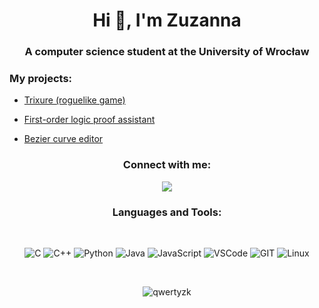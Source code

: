 <h1 align="center">Hi 👋, I'm Zuzanna</h1>
<h3 align="center">A computer science student at the University of Wrocław</h3>


<h3 align="left">My projects:</h3>

- [Trixure (roguelike game)](https://github.com/qwertyzk/Trixure)

- [First-order logic proof assistant](https://github.com/qwertyzk/FOL_proof_assistant)

- [Bezier curve editor](https://github.com/qwertyzk/Bezier_curve_editor)


<h3 align="center">Connect with me:</h3>
<p align="center">
<a href="https://www.linkedin.com/in/zuzanna-kurnicka-214666302/"><img src="https://img.shields.io/badge/LinkedIn-0077B5?style=for-the-badge&logo=linkedin&logoColor=white"/> </a>
</p>



<h3 align="center">Languages and Tools:</h3>
<br>

<p align="center">

<img src="https://img.shields.io/badge/C%20-%23007ACC.svg?style=for-the-badge&logo=c&logoColor=white" alt="C">
<img src="https://img.shields.io/badge/C++%20-%2300599C.svg?style=for-the-badge&logo=c%2B%2B&logoColor=white" alt="C++">
<img src="https://img.shields.io/badge/Python-%233776AB?style=for-the-badge&logo=python&logoColor=FFD569" alt="Python">
<img src="https://img.shields.io/badge/Java-%23FF5722?style=for-the-badge&logo=Java&logoColor=white" alt="Java">
<img src="https://img.shields.io/badge/JavaScript-%23F7DF1E?style=for-the-badge&logo=JavaScript&logoColor=black" alt="JavaScript">
<img src="https://img.shields.io/badge/Vscode-%23007ACC?style=for-the-badge&logo=visualstudiocode&logoColor=white" alt="VSCode">
<img src="https://img.shields.io/badge/Git-%23F05032?style=for-the-badge&logo=git&logoColor=white" alt="GIT">
<img src="https://img.shields.io/badge/Linux-%23FCC624?style=for-the-badge&logo=linux&logoColor=black" alt="Linux">

</p>

<br>   
    

<p align="center">
<img src="https://github-readme-stats.vercel.app/api/top-langs?username=qwertyzk&show_icons=true&locale=en&layout=compact" alt="qwertyzk" />
</p>
